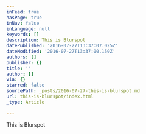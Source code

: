 ```yaml
---
inFeed: true
hasPage: true
inNav: false
inLanguage: null
keywords: []
description: This is Blurspot
datePublished: '2016-07-27T13:37:07.025Z'
dateModified: '2016-07-27T13:37:00.150Z'
authors: []
publisher: {}
title: ''
author: []
via: {}
starred: false
sourcePath: _posts/2016-07-27-this-is-blurspot.md
url: this-is-blurspot/index.html
_type: Article

---
```

This is Blurspot